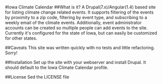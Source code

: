 #Iowa Climate Calendar
##What is it?
A Drupal(7.x)/Angular(1.4) based site for listing climate change related events. It supports filtering of the events by proximity to
a zip code, filtering by event type, and subscribing to a weekly email of the climate events. Additionally, event 
administrator accounts can be created so multiple people can add events to the site. Currently it's configured for the
state of Iowa, but can easily be customized for other states.

##Caveats
This site was written quickly with no tests and little refactoring. Sorry!

##Installation
Set up the site with your webserver and install Drupal. It should default to the Iowa Climate Calendar profile.


##License
Sed the LICENSE file

